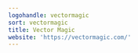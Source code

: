 ```yaml
---
logohandle: vectormagic
sort: vectormagic
title: Vector Magic
website: 'https://vectormagic.com/'
---
```

